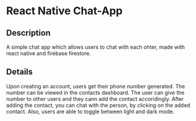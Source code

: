 # React Native Chat-App

## Description
A simple chat app which allows users to chat with each ohter, made with react native and firebase firestore. 

## Details
Upon creating an account, users get their phone number generated. The number can be viewed in the contacts dashboard. The user can give the number to other users and they cann add the contact accoridingly. After adding the contact, you can chat with the person, by clicking on the added contact. Also, users are able to toggle between light and dark mode.
